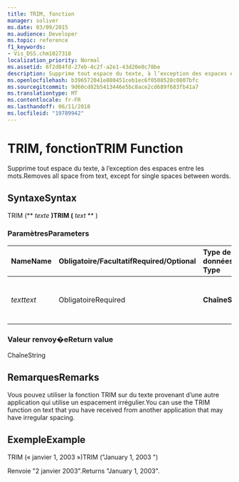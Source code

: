 ```yaml
---
title: TRIM, fonction
manager: soliver
ms.date: 03/09/2015
ms.audience: Developer
ms.topic: reference
f1_keywords:
- Vis_DSS.chm1027318
localization_priority: Normal
ms.assetid: 6f2d84fd-27eb-4c2f-a2e1-43d20e0c78be
description: Supprime tout espace du texte, à l’exception des espaces entre les mots.
ms.openlocfilehash: b396572041e880451ceb1ec6f0508528c0807bfc
ms.sourcegitcommit: 9d60cd82b5413446e5bc8ace2cd689f683fb41a7
ms.translationtype: MT
ms.contentlocale: fr-FR
ms.lasthandoff: 06/11/2018
ms.locfileid: "19789942"
---
```

# <a name="trim-function"></a><span data-ttu-id="dac7e-103">TRIM, fonction</span><span class="sxs-lookup"><span data-stu-id="dac7e-103">TRIM Function</span></span>

<span data-ttu-id="dac7e-104">Supprime tout espace du texte, à l’exception des espaces entre les mots.</span><span class="sxs-lookup"><span data-stu-id="dac7e-104">Removes all space from text, except for single spaces between words.</span></span> 
  
## <a name="syntax"></a><span data-ttu-id="dac7e-105">Syntaxe</span><span class="sxs-lookup"><span data-stu-id="dac7e-105">Syntax</span></span>

<span data-ttu-id="dac7e-106">TRIM (** *texte* **)</span><span class="sxs-lookup"><span data-stu-id="dac7e-106">TRIM (** *text* ** )</span></span> 
  
### <a name="parameters"></a><span data-ttu-id="dac7e-107">Paramètres</span><span class="sxs-lookup"><span data-stu-id="dac7e-107">Parameters</span></span>

|<span data-ttu-id="dac7e-108">**Name**</span><span class="sxs-lookup"><span data-stu-id="dac7e-108">**Name**</span></span>|<span data-ttu-id="dac7e-109">**Obligatoire/Facultatif**</span><span class="sxs-lookup"><span data-stu-id="dac7e-109">**Required/Optional**</span></span>|<span data-ttu-id="dac7e-110">**Type de données**</span><span class="sxs-lookup"><span data-stu-id="dac7e-110">**Data Type**</span></span>|<span data-ttu-id="dac7e-111">**Description**</span><span class="sxs-lookup"><span data-stu-id="dac7e-111">**Description**</span></span>|
|:-----|:-----|:-----|:-----|
| <span data-ttu-id="dac7e-112">_text_</span><span class="sxs-lookup"><span data-stu-id="dac7e-112">_text_</span></span> <br/> |<span data-ttu-id="dac7e-113">Obligatoire</span><span class="sxs-lookup"><span data-stu-id="dac7e-113">Required</span></span>  <br/> |<span data-ttu-id="dac7e-114">**Chaîne**</span><span class="sxs-lookup"><span data-stu-id="dac7e-114">**String**</span></span> <br/> |<span data-ttu-id="dac7e-115">Texte dont vous souhaitez supprimer les espaces.</span><span class="sxs-lookup"><span data-stu-id="dac7e-115">The text from which you want to remove spaces.</span></span>  <br/> |
   
### <a name="return-value"></a><span data-ttu-id="dac7e-116">Valeur renvoy�e</span><span class="sxs-lookup"><span data-stu-id="dac7e-116">Return value</span></span>

<span data-ttu-id="dac7e-117">Chaîne</span><span class="sxs-lookup"><span data-stu-id="dac7e-117">String</span></span>
  
## <a name="remarks"></a><span data-ttu-id="dac7e-118">Remarques</span><span class="sxs-lookup"><span data-stu-id="dac7e-118">Remarks</span></span>

<span data-ttu-id="dac7e-119">Vous pouvez utiliser la fonction TRIM sur du texte provenant d’une autre application qui utilise un espacement irrégulier.</span><span class="sxs-lookup"><span data-stu-id="dac7e-119">You can use the TRIM function on text that you have received from another application that may have irregular spacing.</span></span>
  
## <a name="example"></a><span data-ttu-id="dac7e-120">Exemple</span><span class="sxs-lookup"><span data-stu-id="dac7e-120">Example</span></span>

<span data-ttu-id="dac7e-121">TRIM (« janvier 1, 2003 »)</span><span class="sxs-lookup"><span data-stu-id="dac7e-121">TRIM ("January 1, 2003 ")</span></span> 
  
<span data-ttu-id="dac7e-122">Renvoie "2 janvier 2003".</span><span class="sxs-lookup"><span data-stu-id="dac7e-122">Returns "January 1, 2003".</span></span> 
  

